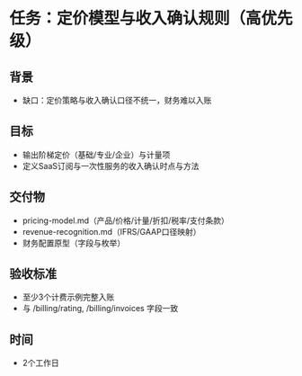 # 任务：定价模型与收入确认规则（高优先级）

## 背景
- 缺口：定价策略与收入确认口径不统一，财务难以入账

## 目标
- 输出阶梯定价（基础/专业/企业）与计量项
- 定义SaaS订阅与一次性服务的收入确认时点与方法

## 交付物
- pricing-model.md（产品/价格/计量/折扣/税率/支付条款）
- revenue-recognition.md（IFRS/GAAP口径映射）
- 财务配置原型（字段与枚举）

## 验收标准
- 至少3个计费示例完整入账
- 与 /billing/rating, /billing/invoices 字段一致

## 时间
- 2个工作日